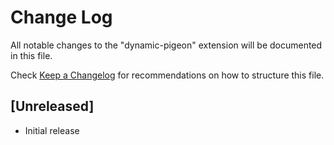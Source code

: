 # Change Log
All notable changes to the "dynamic-pigeon" extension will be documented in this file.

Check [Keep a Changelog](http://keepachangelog.com/) for recommendations on how to structure this file.

## [Unreleased]
- Initial release